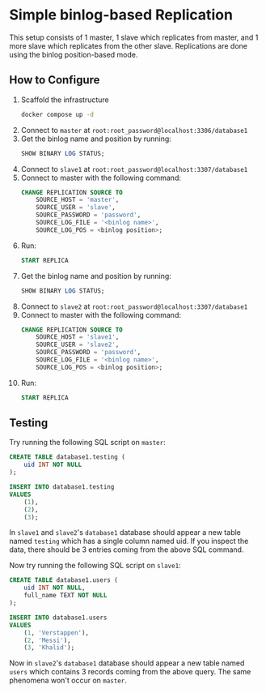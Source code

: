 # Simple binlog-based Replication

This setup consists of 1 master, 1 slave which replicates from master, and 1 more slave
which replicates from the other slave. Replications are done using the
binlog position-based mode.

## How to Configure

1. Scaffold the infrastructure
   ```bash
   docker compose up -d
   ```
2. Connect to `master` at `root:root_password@localhost:3306/database1`
3. Get the binlog name and position by running:
   ```sql
   SHOW BINARY LOG STATUS;
   ```
4. Connect to `slave1` at `root:root_password@localhost:3307/database1`
5. Connect to master with the following command:
   ```sql
   CHANGE REPLICATION SOURCE TO
       SOURCE_HOST = 'master',
       SOURCE_USER = 'slave',
       SOURCE_PASSWORD = 'password',
       SOURCE_LOG_FILE = '<binlog name>',
       SOURCE_LOG_POS = <binlog position>;
   ```
6. Run:
   ```sql
   START REPLICA
   ```
7. Get the binlog name and position by running:
   ```sql
   SHOW BINARY LOG STATUS;
   ```
8. Connect to `slave2` at `root:root_password@localhost:3307/database1`
9. Connect to master with the following command:
   ```sql
   CHANGE REPLICATION SOURCE TO
       SOURCE_HOST = 'slave1',
       SOURCE_USER = 'slave2',
       SOURCE_PASSWORD = 'password',
       SOURCE_LOG_FILE = '<binlog name>',
       SOURCE_LOG_POS = <binlog position>;
   ```
10. Run:
    ```sql
    START REPLICA
    ```

## Testing

Try running the following SQL script on `master`:

```sql
CREATE TABLE database1.testing (
	uid INT NOT NULL
);

INSERT INTO database1.testing
VALUES
	(1),
	(2),
	(3);
```

In `slave1` and `slave2`'s `database1` database should appear a new table named `testing`
which has a single column named uid. If you inspect the data, there should be 3 entries
coming from the above SQL command.

Now try running the following SQL script on `slave1`:

```sql
CREATE TABLE database1.users (
	uid INT NOT NULL,
	full_name TEXT NOT NULL
);

INSERT INTO database1.users
VALUES
	(1, 'Verstappen'),
	(2, 'Messi'),
	(3, 'Khalid');
```

Now in `slave2`'s `database1` database should appear a new table named `users`
which contains 3 records coming from the above query. The same phenomena won't
occur on `master`.
